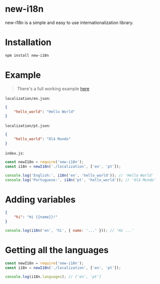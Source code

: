 # new-i18n
new-i18n is a simple and easy to use internationalization library.

# Installation
```sh
npm install new-i18n
```

# Example
> There's a full working example [here](https://gist.github.com/YouTwitFaceTG/618298c5ef179eebc511ca8c8a82eb76)

`localization/en.json`:
```json
{
    "hello_world": "Hello World"
}
```

`localization/pt.json`:
```json
{
    "hello_world": "Olá Mundo"
}
```

`index.js`:

```js
const newI18n = require('new-i18n');
const i18n = newI18n('./localization', ['en', 'pt']);

console.log('English:', i18n('en', 'hello_world')); // 'Hello World'
console.log('Portuguese:', i18n('pt', 'hello_world')); // 'Olá Mundo'
```

# Adding variables

[//]: # ({% raw %})
```json
{
    "hi": "Hi {{name}}!"
}
```
[//]: # ({% raw %})

```js
console.log(i18n('en', 'hi', { name: '...' })); // 'Hi ...'
```

# Getting all the languages

```js
const newI18n = require('new-i18n');
const i18n = newI18n('./localization', ['en', 'pt']);

console.log(i18n.languages); // ['en', 'pt']
```
